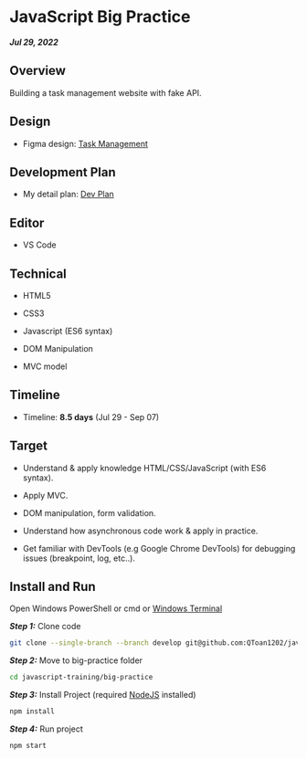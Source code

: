# JavaScript Big Practice

**_Jul 29, 2022_**

## Overview

Building a task management website with fake API.

## Design

* Figma design: [Task Management](https://www.figma.com/file/nqc9Qj4JWOQYYBgYpdVtjO/Task-Management?node-id=0%3A1)

## Development Plan

* My detail plan: [Dev Plan](https://docs.google.com/document/d/1-mUnzMvUt-ozNNMzPIc-YMwrtbrYwDRo/edit?usp=sharing&ouid=106375431505893946552&rtpof=true&sd=true)

## Editor

* VS Code

## Technical

* HTML5

* CSS3

* Javascript (ES6 syntax)

* DOM Manipulation

* MVC model

## Timeline

* Timeline: **8.5 days** (Jul 29 - Sep 07)

## Target

* Understand & apply knowledge HTML/CSS/JavaScript (with ES6 syntax).

* Apply MVC.

* DOM manipulation, form validation.

* Understand how asynchronous code work & apply in practice.

* Get familiar with DevTools (e.g Google Chrome DevTools) for debugging issues (breakpoint, log, etc..).

## Install and Run

Open Windows PowerShell or cmd or [Windows Terminal](https://www.microsoft.com/en-gb/p/windows-terminal/9n0dx20hk701?rtc=1&activetab=pivot:overviewtab)

**_Step 1:_** Clone code

```bash
git clone --single-branch --branch develop git@github.com:QToan1202/javascript-training.git
```

**_Step 2:_**  Move to big-practice folder

```bash
cd javascript-training/big-practice
```

**_Step 3:_** Install Project (required [NodeJS](https://nodejs.org/en/download/) installed)

```bash
npm install
```

**_Step 4:_** Run project

```bash
npm start
```
